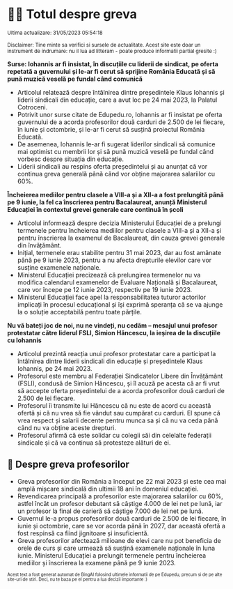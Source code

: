 # 👩‍🏫 Totul despre greva
<sub>Ultima actualizare: 31/05/2023 05:54:18</sub>

<sub>Disclaimer: Tine minte sa verifici si sursele de actualitate. Acest site este doar un instrument de indrumare: nu il lua ad litteram - poate produce informatii partial gresite :)</sub>

**Surse: Iohannis ar fi insistat, în discuțiile cu liderii de sindicat, pe oferta repetată a guvernului și le-ar fi cerut să sprijine România Educată și să pună muzică veselă pe fundal când comunică**
- Articolul relatează despre întâlnirea dintre președintele Klaus Iohannis și liderii sindicali din educație, care a avut loc pe 24 mai 2023, la Palatul Cotroceni.
- Potrivit unor surse citate de Edupedu.ro, Iohannis ar fi insistat pe oferta guvernului de a acorda profesorilor două carduri de 2.500 de lei fiecare, în iunie și octombrie, și le-ar fi cerut să susțină proiectul România Educată.
- De asemenea, Iohannis le-ar fi sugerat liderilor sindicali să comunice mai optimist cu membrii lor și să pună muzică veselă pe fundal când vorbesc despre situația din educație.
- Liderii sindicali au respins oferta președintelui și au anunțat că vor continua greva generală până când vor obține majorarea salariilor cu 60%.

**Încheierea mediilor pentru clasele a VIII-a și a XII-a a fost prelungită până pe 9 iunie, la fel ca înscrierea pentru Bacalaureat, anunță Ministerul Educației în contextul grevei generale care continuă în școli**
- Articolul informează despre decizia Ministerului Educației de a prelungi termenele pentru încheierea mediilor pentru clasele a VIII-a și a XII-a și pentru înscrierea la examenul de Bacalaureat, din cauza grevei generale din învățământ.
- Inițial, termenele erau stabilite pentru 31 mai 2023, dar au fost amânate până pe 9 iunie 2023, pentru a nu afecta drepturile elevilor care vor susține examenele naționale.
- Ministerul Educației precizează că prelungirea termenelor nu va modifica calendarul examenelor de Evaluare Națională și Bacalaureat, care vor începe pe 12 iunie 2023, respectiv pe 19 iunie 2023.
- Ministerul Educației face apel la responsabilitatea tuturor actorilor implicați în procesul educațional și își exprimă speranța că se va ajunge la o soluție acceptabilă pentru toate părțile.

**Nu vă bateți joc de noi, nu ne vindeți, nu cedăm – mesajul unui profesor protestatar către liderul FSLI, Simion Hăncescu, la ieșirea de la discuțiile cu Iohannis**
- Articolul prezintă reacția unui profesor protestatar care a participat la întâlnirea dintre liderii sindicali din educație și președintele Klaus Iohannis, pe 24 mai 2023.
- Profesorul este membru al Federației Sindicatelor Libere din Învățământ (FSLI), condusă de Simion Hăncescu, și îl acuză pe acesta că ar fi vrut să accepte oferta președintelui de a acorda profesorilor două carduri de 2.500 de lei fiecare.
- Profesorul îi transmite lui Hăncescu că nu este de acord cu această ofertă și că nu vrea să fie vândut sau cumpărat cu carduri. El spune că vrea respect și salarii decente pentru munca sa și că nu va ceda până când nu va obține aceste drepturi.
- Profesorul afirmă că este solidar cu colegii săi din celelalte federații sindicale și că va continua să protesteze alături de ei.

## 🏫 Despre greva profesorilor
- Greva profesorilor din România a început pe 22 mai 2023 și este cea mai amplă mișcare sindicală din ultimii 18 ani în domeniul educației.
- Revendicarea principală a profesorilor este majorarea salariilor cu 60%, astfel încât un profesor debutant să câștige 4.000 de lei net pe lună, iar un profesor la final de carieră să câștige 7.000 de lei net pe lună.
- Guvernul le-a propus profesorilor două carduri de 2.500 de lei fiecare, în iunie și octombrie, care se vor acorda până în 2027, dar această ofertă a fost respinsă ca fiind jignitoare și insuficientă.
- Greva profesorilor afectează milioane de elevi care nu pot beneficia de orele de curs și care urmează să susțină examenele naționale în luna iunie. Ministerul Educației a prelungit termenele pentru încheierea mediilor și înscrierea la examene până pe 9 iunie 2023.


<sub><sub>Acest text a fost generat automat de BingAI folosind ultimele informatii de pe Edupedu, precum si de pe alte site-uri de stiri. Deci, nu te baza pe el pentru a lua decizii importante :)</sub></sub>